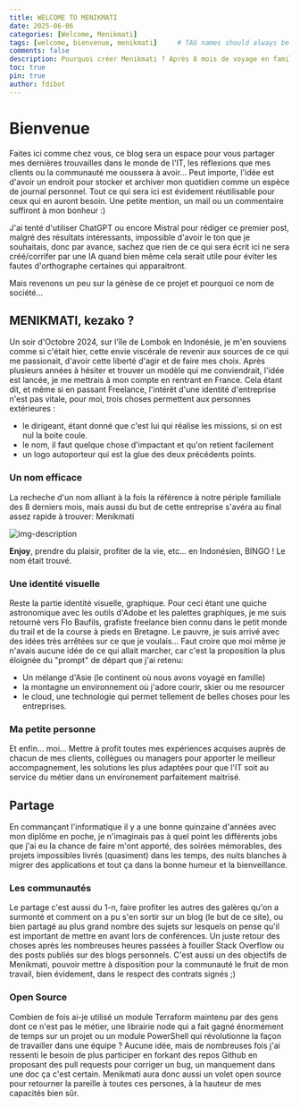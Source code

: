 ```yaml
---
title: WELCOME TO MENIKMATI
date: 2025-06-06
categories: [Welcome, Menikmati]
tags: [welcome, bienvenue, menikmati]     # TAG names should always be lowercase
comments: false
description: Pourquoi créer Menikmati ? Après 8 mois de voyage en famille, l'envie de faire les choses différement et de revenir aux sources de mes passions.
toc: true
pin: true
author: fdibot 
---
```



# Bienvenue

Faites ici comme chez vous, ce blog sera un espace pour vous partager mes dernières trouvailles dans le monde de l'IT, les réflexions que mes clients ou la communauté me ooussera à avoir... Peut importe, l'idée est d'avoir un endroit pour stocker et archiver mon quotidien comme un espèce de journal personnel. Tout ce qui sera ici est évidement réutilisable pour ceux qui en auront besoin. Une petite mention, un mail ou un commentaire suffiront à mon bonheur :)

J'ai tenté d'utiliser ChatGPT ou encore Mistral pour rédiger ce premier post, malgré des résultats intéressants, impossible d'avoir le ton que je souhaitais, donc par avance, sachez que rien de ce qui sera écrit ici ne sera créé/corrifer par une IA quand bien même cela serait utile pour éviter les fautes d'orthographe certaines qui apparaitront.

Mais revenons un peu sur la génèse de ce projet et pourquoi ce nom de société...

## MENIKMATI, kezako ?

Un soir d'Octobre 2024, sur l'île de Lombok en Indonésie, je m'en souviens comme si c'était hier, cette envie viscérale de revenir aux sources de ce qui me passionait, d'avoir cette liberté d'agir et de faire mes choix. Après plusieurs années à hésiter et trouver un modèle qui me conviendrait, l'idée est lancée, je me mettrais à mon compte en rentrant en France. Cela étant dit, et même si en passant Freelance, l'intérêt d'une identité d'entreprise n'est pas vitale, pour moi, trois choses permettent aux personnes extérieures :
- le dirigeant, étant donné que c'est lui qui réalise les missions, si on est nul la boite coule.
- le nom, il faut quelque chose d'impactant et qu'on retient facilement
- un logo autoporteur qui est la glue des deux précédents points.

### Un nom efficace

La recheche d'un nom alliant à la fois la référence à notre périple familiale des 8 derniers mois, mais aussi du but de cette entreprise s'avéra au final assez rapide à trouver: Menikmati

![img-description](/path/to/image)

**Enjoy**, prendre du plaisir, profiter de la vie, etc... en Indonésien, BINGO ! Le nom était trouvé.

### Une identité visuelle

Reste la partie identité visuelle, graphique. Pour ceci étant une quiche astronomique avec les outils d'Adobe et les palettes graphiques, je me suis retourné vers Flo Baufils, grafiste freelance bien connu dans le petit monde du trail et de la course à pieds en Bretagne. Le pauvre, je suis arrivé avec des idées très arrêtées sur ce que je voulais... Faut croire que moi même je n'avais aucune idée de ce qui allait marcher, car c'est la proposition la plus éloignée du "prompt" de départ que j'ai retenu:
- Un mélange d'Asie (le continent où nous avons voyagé en famille)
- la montagne un environnement où j'adore courir, skier ou me resourcer
- le cloud, une technologie qui permet tellement de belles choses pour les entreprises.

### Ma petite personne

Et enfin... moi... Mettre à profit toutes mes expériences acquises auprès de chacun de mes clients, collègues ou managers pour apporter le meilleur accompagnement, les solutions les plus adaptées pour que l'IT soit au service du métier dans un environement parfaitement maitrisé.


## Partage

En commançant l'informatique il y a une bonne quinzaine d'années avec mon diplôme en poche, je n'imaginais pas à quel point les différents jobs que j'ai eu la chance de faire m'ont apporté, des soirées mémorables, des projets impossibles livrés (quasiment) dans les temps, des nuits blanches à migrer des applications et tout ça dans la bonne humeur et la bienveillance.

### Les communautés

Le partage c'est aussi du 1-n, faire profiter les autres des galères qu'on a surmonté et comment on a pu s'en sortir sur un blog (le but de ce site), ou bien partagé au plus grand nombre des sujets sur lesquels on pense qu'il est important de mettre en avant lors de conférences. Un juste retour des choses après les nombreuses heures passées à fouiller Stack Overflow ou des posts publiés sur des blogs personnels. 
C'est aussi un des objectifs de Menikmati, pouvoir mettre à disposition pour la communauté le fruit de mon travail, bien évidement, dans le respect des contrats signés ;)

### Open Source

Combien de fois ai-je utilisé un module Terraform maintenu par des gens dont ce n'est pas le métier, une librairie node qui a fait gagné énormément de temps sur un projet ou un module PowerShell qui révolutionne la façon de travailler dans une équipe ? Aucune idée, mais de nombreuses fois j'ai ressenti le besoin de plus participer en forkant des repos Github en proposant des pull requests pour corriger un bug, un manquement dans une doc ça c'est certain.
Menikmati aura donc aussi un volet open source pour retourner la pareille à toutes ces persones, à la hauteur de mes capacités bien sûr.